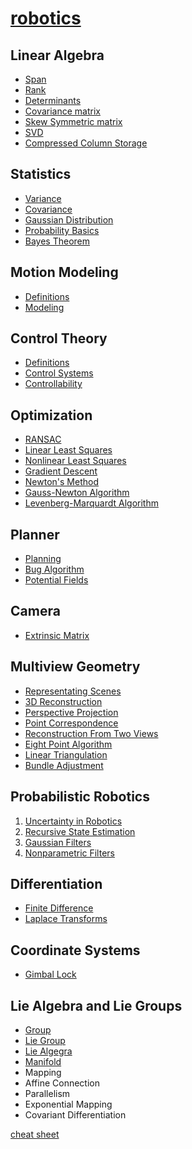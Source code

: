 # [robotics](https://chutsu.github.io/robotics)


## Linear Algebra

- [Span](#docs/maths/linear_algebra/span)
- [Rank](#docs/maths/linear_algebra/rank)
- [Determinants](#docs/maths/linear_algebra/determinants)
- [Covariance matrix](#docs/maths/linear_algebra/covariance_matrix)
- [Skew Symmetric matrix](#docs/maths/linear_algebra/skew_symmetric_matrix)
- [SVD](#docs/maths/linear_algebra/svd)
- [Compressed Column Storage](#docs/maths/linear_algebra/compressed_column_storage)


## Statistics

- [Variance](#docs/maths/statistics/variance)
- [Covariance](#docs/maths/statistics/covariance)
- [Gaussian Distribution](#docs/maths/statistics/gaussian_distribution)
- [Probability Basics](#docs/maths/statistics/basic_concepts)
- [Bayes Theorem](#docs/maths/statistics/bayes_theorem)


## Motion Modeling

- [Definitions](#docs/motion_modeling/definitions)
- [Modeling](#docs/motion_modeling/modeling)


## Control Theory

- [Definitions](#docs/control_theory/definitions)
- [Control Systems](#docs/control_theory/control_systems)
- [Controllability](#docs/control_theory/controllability)


## Optimization

- [RANSAC](#docs/optimization/ransac)
- [Linear Least Squares](#docs/optimization/linear_least_squares)
- [Nonlinear Least Squares](#docs/optimization/nonlinear_least_squares)
- [Gradient Descent](#docs/optimization/gradient_descent)
- [Newton's Method](#docs/optimization/newtons_method)
- [Gauss-Newton Algorithm](#docs/optimization/gauss_newton_algorithm)
- [Levenberg-Marquardt Algorithm](#docs/optimization/levenberg_marquardt_algorithm)


## Planner

- [Planning](#docs/planning/planning)
- [Bug Algorithm](#docs/planning/reactive_methods/bug_algorithm)
- [Potential Fields](#docs/planning/reactive_methods/potential_fields)

## Camera

- [Extrinsic Matrix](#docs/camera/extrinsic_matrix)


## Multiview Geometry

- [Representating Scenes](#docs/multiview_geometry/representing_scenes)
- [3D Reconstruction](#docs/multiview_geometry/3d_reconstruction)
- [Perspective Projection](#docs/multiview_geometry/perspective_projection)
- [Point Correspondence](#docs/multiview_geometry/point_correspondence)
- [Reconstruction From Two Views](#docs/multiview_geometry/reconstruction_from_two_views)
- [Eight Point Algorithm](#docs/multiview_geometry/eight_point_algorithm)
- [Linear Triangulation](#docs/multiview_geometry/linear_triangulation)
- [Bundle Adjustment](#docs/multiview_geometry/bundle_adjustment)


## Probabilistic Robotics

1. [Uncertainty in Robotics](#docs/probabilistic_robotics/1_uncertainty_in_robotics)
2. [Recursive State Estimation](#docs/probabilistic_robotics/2_recursive_state_estimation)
3. [Gaussian Filters](#docs/probabilistic_robotics/3_gaussian_filters)
4. [Nonparametric Filters](#docs/probabilistic_robotics/4_nonparametric_filters)


## Differentiation

- [Finite Difference](#docs/maths/differentiation/finite_difference)
- [Laplace Transforms](#docs/maths/differentiation/laplace_transforms)


## Coordinate Systems

- [Gimbal Lock](#docs/coordinate_systems/gimbal_lock)


## Lie Algebra and Lie Groups

- [Group](#docs/lie/group)
- [Lie Group](#docs/lie/lie_group)
- [Lie Algegra](#docs/lie/lie_algebra)
- [Manifold](#docs/lie/manifold)
- Mapping
- Affine Connection
- Parallelism
- Exponential Mapping
- Covariant Differentiation


[cheat sheet](#docs/probabilistic_robotics/cheat_sheet)
